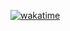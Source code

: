 [![wakatime](https://wakatime.com/badge/github/bfrisbyh92/food-delivery-app.svg)](https://wakatime.com/badge/github/bfrisbyh92/food-delivery-app)